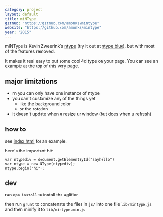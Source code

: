 ```yaml
---
category: project
layout: default
title: miNType
github: "https://github.com/amonks/mintype"
website: "https://github.com/amonks/mintype"
year: "2015"
---
```

miNType is Kevin Zweerink`s [ntype](//github.com/kevinzweerink/ntype) (try it out at [ntype.blue](//ntype.blue)), but with most of the features removed.

It makes it real easy to put some cool 4d type on your page. You can see an example at the top of this very page.

<!--more-->

## major limitations

*   rn you can only have one instance of ntype
*   you can't customize any of the things yet
    *   like the background color
    *   or the rotation
*   it doesn't update when u resize ur window (but does when u refresh)

## how to

see [index.html](https://github.com/amonks/ntype/blob/gh-pages/index.html) for an example.

here's the important bit:

    var ntypediv = document.getElementById("sayhello")
    var ntype = new NType(ntypediv);
    ntype.begin("hi");

## dev

run `npm install` to install the uglifier

then run `grunt` to concatenate the files in `js/` into one file `lib/mintype.js` and then minify it to `lib/mintype.min.js`
